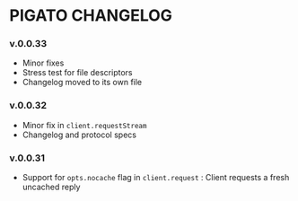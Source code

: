# PIGATO CHANGELOG

### v.0.0.33
* Minor fixes
* Stress test for file descriptors
* Changelog moved to its own file 

### v.0.0.32
* Minor fix in `client.requestStream`
* Changelog and protocol specs

### v.0.0.31
* Support for `opts.nocache` flag in `client.request` : Client requests a fresh uncached reply


